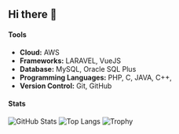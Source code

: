 ## Hi there 👋



#### Tools
- **Cloud:** AWS
- **Frameworks:** LARAVEL, VueJS
- **Database:** MySQL, Oracle SQL Plus
- **Programming Languages:** PHP, C, JAVA, C++, 
- **Version Control:** Git, GitHub

#### Stats
![GitHub Stats](https://github-readme-stats.vercel.app/api?username=BENCHINE11&show_icons=true&theme=transparent)
![Top Langs](https://github-readme-stats.vercel.app/api/top-langs/?username=BENCHINE11&layout=compact&theme=transparent)
![Trophy](https://github-profile-trophy.vercel.app/?username=BENCHINE11&theme=flat&row=1&margin-w=15)
<!--
**BENCHINE11/BENCHINE11** is a ✨ _special_ ✨ repository because its `README.md` (this file) appears on your GitHub profile.

Here are some ideas to get you started:

- 🔭 I’m currently working on ...
- 🌱 I’m currently learning ...
- 👯 I’m looking to collaborate on ...
- 🤔 I’m looking for help with ...
- 💬 Ask me about ...
- 📫 How to reach me: ...
- 😄 Pronouns: ...
- ⚡ Fun fact: ...
-->
